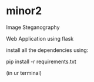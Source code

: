 # minor2

Image Steganography 


Web Application 
using flask 


install all the dependencies using:

pip install -r requirements.txt

(in ur terminal)
